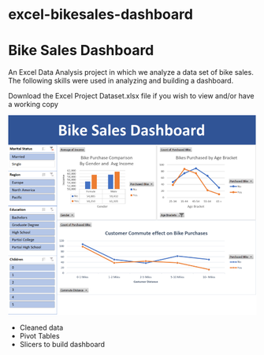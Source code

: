# excel-bikesales-dashboard

<h1>Bike Sales Dashboard</h1>
<p>An Excel Data Analysis project in which we analyze a data set of bike sales. The following skills were used in analyzing and building a dashboard.</p>

<p>Download the Excel Project Dataset.xlsx file if you wish to view and/or have a working copy</p>

![dashboard](https://github.com/Joel-Torres/excel-bikesales-dashboard/blob/master/excel_bikesale_dashboard.PNG)

<ul>
  <li>
    Cleaned data
  </li>
  <li>
    Pivot Tables
  </li>
  <li>
    Slicers to build dashboard
  </li>
</ul>
